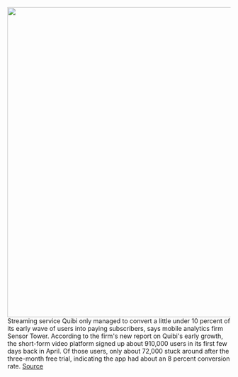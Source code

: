 <img src='https://cdn.vox-cdn.com/thumbor/cD1pS6DtyyzS_SOvHceR2kYBiiQ=/0x0:3000x2000/1200x800/filters:focal(1260x760:1740x1240)/cdn.vox-cdn.com/uploads/chorus_image/image/67033810/gblackmon_200403_3960_quibi_0005.0.0.jpg' width='700px' /><br/>
Streaming service Quibi only managed to convert a little under 10 percent of its early wave of users into paying subscribers, says mobile analytics firm Sensor Tower. According to the firm's new report on Quibi's early growth, the short-form video platform signed up about 910,000 users in its first few days back in April. Of those users, only about 72,000 stuck around after the three-month free trial, indicating the app had about an 8 percent conversion rate.
<a href='https://www.theverge.com/2020/7/8/21318060/quibi-subscriber-count-free-trial-paying-users-conversion-rate'> Source <a/>